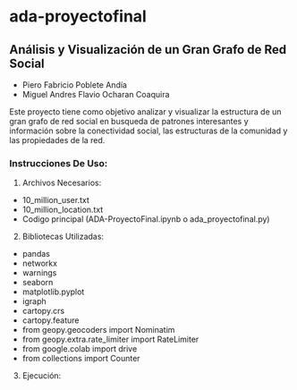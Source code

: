 # ada-proyectofinal

## Análisis y Visualización de un Gran Grafo de Red Social

- Piero Fabricio Poblete Andía
- Miguel Andres Flavio Ocharan Coaquira

Este proyecto tiene como objetivo analizar y visualizar la estructura de un gran grafo de red social en busqueda de patrones interesantes y información sobre la conectividad social, las estructuras de la comunidad y las propiedades de la red.

### Instrucciones De Uso:
1. Archivos Necesarios:
  - 10_million_user.txt
  - 10_million_location.txt
  - Codigo principal (ADA-ProyectoFinal.ipynb o ada_proyectofinal.py)
2. Bibliotecas Utilizadas:
  - pandas
  - networkx
  - warnings
  - seaborn
  - matplotlib.pyplot
  - igraph
  - cartopy.crs
  - cartopy.feature
  - from geopy.geocoders import Nominatim
  - from geopy.extra.rate_limiter import RateLimiter
  - from google.colab import drive
  - from collections import Counter
3. Ejecución:
